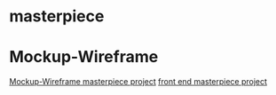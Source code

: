 # masterpiece
# Mockup-Wireframe
[Mockup-Wireframe masterpiece project](https://miro.com/welcomeonboard/d2x1Zm9obGJHUlQxYzFaaElhZElpQ2lBUnVXb0ZNd09waWFvTnl5RlVaajNmcnppemVYajJHckZCTGp0emw4eHwzMDc0NDU3MzYzMDY0NTI3Mjg5fDI=?share_link_id=898028661515)
[front end masterpiece project](https://drive.google.com/file/d/1rIjqSdA9zOyTkY9n_XD4TzhxDou_HFiy/view?usp=share_link)
